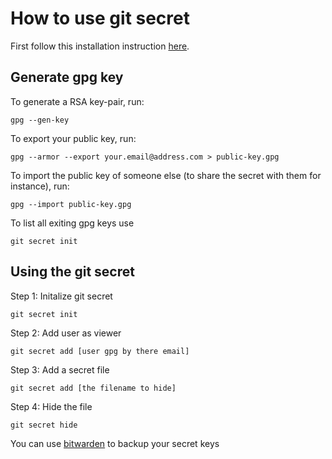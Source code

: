 # How to use git secret

First follow this installation instruction [here](https://sobolevn.me/git-secret/installation).

## Generate gpg key

To generate a RSA key-pair, run:

```gpg --gen-key```

To export your public key, run:

```gpg --armor --export your.email@address.com > public-key.gpg```

To import the public key of someone else (to share the secret with them for instance), run:

```gpg --import public-key.gpg```

To list all exiting gpg keys use

```git secret init```

## Using the git secret

Step 1: Initalize git secret

```git secret init```

Step 2: Add user as viewer

```git secret add [user gpg by there email]```

Step 3: Add a secret file

```git secret add [the filename to hide]```

Step 4: Hide the file

```git secret hide```

You can use [bitwarden](https://bitwarden.com/) to backup your secret keys